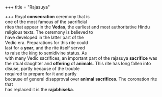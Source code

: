 +++
title = "Rajasuya"

+++
Royal **consecration** ceremony that is  
one of the most famous of the sacrificial  
rites that appear in the **Vedas**, the earliest and most authoritative Hindu religious texts. The ceremony is believed to  
have developed in the latter part of the  
Vedic era. Preparations for this rite could  
last for a **year**, and the rite itself served  
to raise the king to semidivine status. As  
with many Vedic sacrifices, an important part of the rajasuya **sacrifice** was  
the ritual slaughter and **offering** of **animals**. This rite has long fallen into disuse, partly because of the trouble  
required to prepare for it and partly  
because of general disapproval over **animal sacrifices**. The coronation rite that  
has replaced it is the **rajabhiseka**.